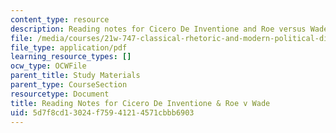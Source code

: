 ```yaml
---
content_type: resource
description: Reading notes for Cicero De Inventione and Roe versus Wade.
file: /media/courses/21w-747-classical-rhetoric-and-modern-political-discourse-fall-2009/5d7f8cd13024f75941214571cbbb6903_MIT21W_747_01F09_study04.pdf
file_type: application/pdf
learning_resource_types: []
ocw_type: OCWFile
parent_title: Study Materials
parent_type: CourseSection
resourcetype: Document
title: Reading Notes for Cicero De Inventione & Roe v Wade
uid: 5d7f8cd1-3024-f759-4121-4571cbbb6903
---
```

